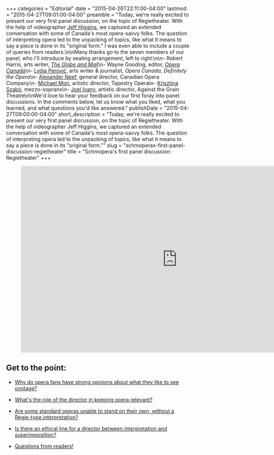 +++
categories = "Editorial"
date = "2015-04-26T22:11:00-04:00"
lastmod = "2015-04-27T09:01:00-04:00"
preamble = "Today, we're really excited to present our very first panel discussion, on the topic of Regietheater. With the help of videographer [Jeff Higgins](http://jeffhiggins.ca), we captured an extended conversation with some of Canada's most opera-savvy folks. The question of interpreting opera led to the unpacking of topics, like what it means to say a piece is done in its \"original form.\" I was even able to include a couple of queries from readers.\n\nMany thanks go to the seven members of our panel, who I'll introduce by seating arrangement, left to right:\n\n- Robert Harris, arts writer, [*The Globe and Mail*](http://www.theglobeandmail.com/topic/Robert-Harris)\n- Wayne Gooding, editor, [*Opera Canada*](http://www.operacanada.ca/)\n- [Lydia Perović](http://www.lydiaperovic.com/index.html), arts writer & journalist, *Opera Canada*, *Definitely the Opera*\n- [Alexander Neef](http://www.coc.ca/AboutTheCOC/AlexanderNeef.aspx), general director, Canadian Opera Company\n- [Michael Mori](https://tapestryopera.com/about/who-we-are/#mori), artistic director, Tapestry Opera\n- [Krisztina Szabó](http://www.krisztinaszabo.com/), mezzo-soprano\n- [Joel Ivany](http://www.joelivany.com/index/welcome.html), artistic director, Against the Grain Theatre\n\nWe'd love to hear your feedback on our first foray into panel discussions. In the comments below, let us know what you liked, what you learned, and what questions you'd like answered."
publishDate = "2015-04-27T09:00:00-04:00"
short_description = "Today, we&#039;re really excited to present our very first panel discussion, on the topic of Regietheater. With the help of videographer Jeff Higgins, we captured an extended conversation with some of Canada&#039;s most opera-savvy folks. The question of interpreting opera led to the unpacking of topics, like what it means to say a piece is done in its &quot;original form.&quot;"
slug = "schmoperas-first-panel-discussion-regietheater"
title = "Schmopera&#039;s first panel discussion: Regietheater"
+++

<script src="http://www.youtube.com/player_api"></script>

<figure data-type="video">
<iframe id="player" width="854" height="510" src="https://www.youtube.com/embed/HJzuGdY_a-U?enablejsapi=1" frameborder="0" allowfullscreen></iframe>
</figure>

<script>
var player, seconds = 0;
function onYouTubeIframeAPIReady() {
    player = new YT.Player('player', {
        events: {
          'onReady': onPlayerReady
        }
      });
}

function onPlayerReady(event) {
    event.target.playVideo();
}


function seek(sec){
    if(player){
        player.seekTo(sec, true);
    }
}
</script>

## Get to the point:

* <a href="#video" onclick="seek(60);">Why do opera fans have strong opinions about what they like to see onstage?</a>

* <a href="#video" onclick="seek(700);">What's the role of the director in keeping opera relevant?</a>

* <a href="#video" onclick="seek(1522);">Are some standard operas unable to stand on their own, without a Regie-type interpretation?</a>

* <a href="#video" onclick="seek(2436);">Is there an ethical line for a director between interpretation and superimposition?</a>

* <a href="#video" onclick="seek(3505);">Questions from readers!</a>
